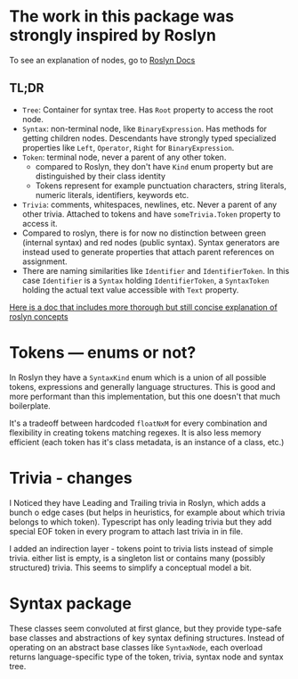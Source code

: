 # The work in this package was strongly inspired by Roslyn

To see an explanation of nodes, go to [Roslyn Docs](https://learn.microsoft.com/en-us/dotnet/csharp/roslyn-sdk/work-with-syntax)

## TL;DR

- `Tree`: Container for syntax tree. Has `Root` property to access the root node.
- `Syntax`: non-terminal node, like `BinaryExpression`. Has methods for getting children nodes. Descendants have strongly typed specialized properties like `Left`, `Operator`, `Right` for `BinaryExpression`.
- `Token`: terminal node, never a parent of any other token.
  - compared to Roslyn, they don't have `Kind` enum property but are distinguished by their class identity
  - Tokens represent for example punctuation characters, string literals, numeric literals, identifiers, keywords etc.
- `Trivia`: comments, whitespaces, newlines, etc. Never a parent of any other trivia. Attached to tokens and have `someTrivia.Token` property to access it.
- Compared to roslyn, there is for now no distinction between green (internal syntax) and red nodes (public syntax). Syntax generators are instead used to generate properties that attach parent references on assignment. 
- There are naming similarities like `Identifier` and `IdentifierToken`. In this case `Identifier` is a `Syntax` holding `IdentifierToken`, a `SyntaxToken` holding the actual text value accessible with `Text` property.

[Here is a doc that includes more thorough but still concise explanation of roslyn concepts](https://github.com/xamarin/Workbooks/blob/master/csharp/roslyn/roslyn-syntax-trees.workbook/index.workbook)

# Tokens — enums or not?

In Roslyn they have a `SyntaxKind` enum which is a union of all possible tokens, expressions and generally language structures. This is good and more performant than this implementation, but this one doesn't that much boilerplate.

It's a tradeoff between hardcoded `floatNxM` for every combination and flexibility in creating tokens matching regexes. It is also less memory efficient (each token has it's class metadata, is an instance of a class, etc.)

# Trivia - changes

I Noticed they have Leading and Trailing trivia in Roslyn, which adds a bunch o edge cases (but helps in heuristics, for example about which trivia belongs to which token). Typescript has only leading trivia but they add special EOF token in every program to attach last trivia in in file. 

I added an indirection layer - tokens point to trivia lists instead of simple trivia. either list is empty, is a singleton list or contains many (possibly structured) trivia. This seems to simplify a conceptual model a bit.

# Syntax package

These classes seem convoluted at first glance, but they provide type-safe base classes and abstractions of key syntax defining structures. Instead of operating on an abstract base classes like `SyntaxNode`, each overload returns language-specific type of the token, trivia, syntax node and syntax tree. 